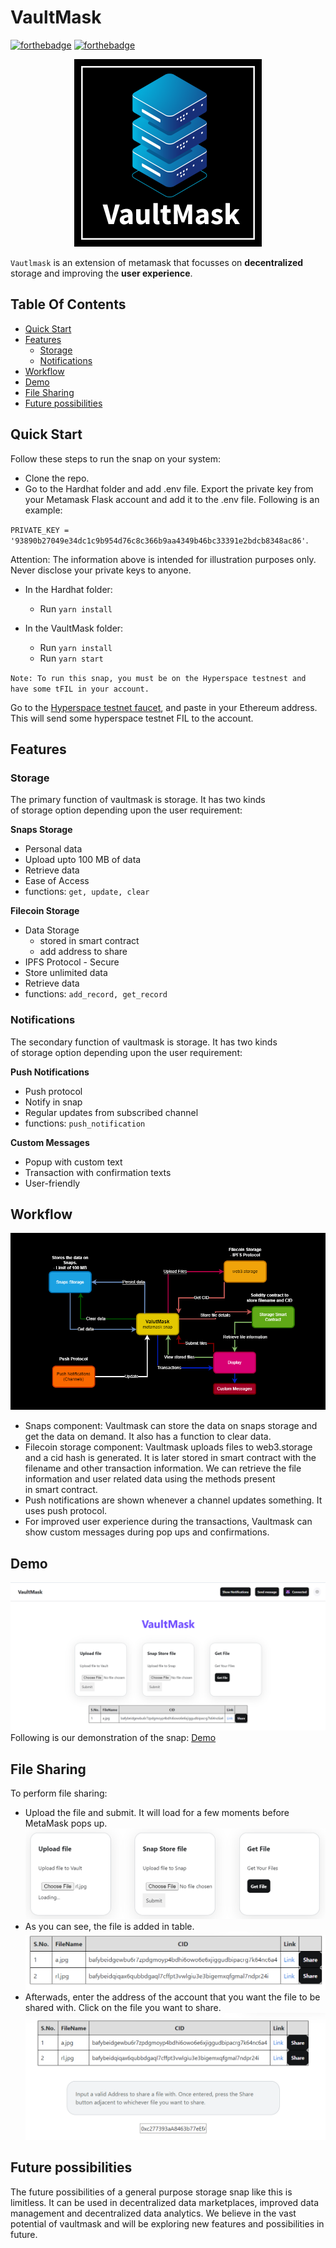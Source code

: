 # VaultMask

[![forthebadge](https://forthebadge.com/images/badges/made-with-javascript.svg)](https://forthebadge.com)
[![forthebadge](https://forthebadge.com/images/badges/built-with-love.svg)](https://forthebadge.com)

<p align="center">
    <img src="https://github.com/Blockchain-Web3-Group-IIT-Gandhinagar/VaultMask/blob/main/images/vaultmask_logo-01.png" alt="VaultMask Logo">
</p>

`Vautlmask` is an extension of metamask that focusses on **decentralized** storage and improving the **user experience**.

## Table Of Contents

- [Quick Start](#quick-start)
- [Features](#features)
  - [Storage](#storage)
  - [Notifications](#notifications)
- [Workflow](#workflow)
- [Demo](#demo)
- [File Sharing](#file-sharing)
- [Future possibilities](#future-possibilities)

## Quick Start

Follow these steps to run the snap on your system:

- Clone the repo.
- Go to the Hardhat folder and add .env file. Export the private key from your Metamask Flask account and add it to the .env file. Following is an example:

`PRIVATE_KEY = '93890b27049e34dc1c9b954d76c8c366b9aa4349b46bc33391e2bdcb8348ac86'`.

Attention: The information above is intended for illustration purposes only. Never disclose your private keys to anyone.

- In the Hardhat folder:

  - Run `yarn install`

- In the VaultMask folder:
  - Run `yarn install`
  - Run `yarn start`

`Note: To run this snap, you must be on the Hyperspace testnest and have some tFIL in your account.`

Go to the [Hyperspace testnet faucet](https://hyperspace.yoga/#faucet), and paste in your Ethereum address. This will send some hyperspace testnet FIL to the account.


## Features

### Storage

The primary function of vaultmask is storage. It has two kinds of storage option depending upon the user requirement:

**Snaps Storage**

- Personal data
- Upload upto 100 MB of data
- Retrieve data
- Ease of Access
- functions: `get, update, clear`

**Filecoin Storage**

- Data Storage
  - stored in smart contract
  - add address to share
- IPFS Protocol - Secure
- Store unlimited data
- Retrieve data
- functions: `add_record, get_record`

### Notifications

The secondary function of vaultmask is storage. It has two kinds of storage option depending upon the user requirement:

**Push Notifications**

- Push protocol
- Notify in snap
- Regular updates from subscribed channel
- functions: `push_notification`

**Custom Messages**

- Popup with custom text
- Transaction with confirmation texts
- User-friendly

## Workflow

![workflow](https://github.com/Blockchain-Web3-Group-IIT-Gandhinagar/VaultMask/blob/main/images/vautmask_flow.png)

- Snaps component: Vaultmask can store the data on snaps storage and get the data on demand. It also has a function to clear data.
- Filecoin storage component: Vaultmask uploads files to web3.storage and a cid hash is generated. It is later stored in smart contract with the filename and other transaction information. We can retrieve the file information and user related data using the methods present in smart contract.
- Push notifications are shown whenever a channel updates something. It uses push protocol.
- For improved user experience during the transactions, Vaultmask can show custom messages during pop ups and confirmations.

## Demo
![website](https://github.com/Blockchain-Web3-Group-IIT-Gandhinagar/VaultMask/blob/main/images/2.png)
Following is our demonstration of the snap:
[Demo](https://drive.google.com/file/d/1lIwFjRsEJBubV9La7xpzdfmTPpGEEZd2/view)

## File Sharing
To perform file sharing:
- Upload the file and submit. It will load for a few moments before MetaMask pops up.
![upload and submit](https://github.com/Blockchain-Web3-Group-IIT-Gandhinagar/VaultMask/blob/main/images/1.png)
- As you can see, the file is added in table.
![table](https://github.com/Blockchain-Web3-Group-IIT-Gandhinagar/VaultMask/blob/main/images/3.png)
- Afterwads, enter the address of the account that you want the file to be shared with. Click on the file you want to share.
![sharing](https://github.com/Blockchain-Web3-Group-IIT-Gandhinagar/VaultMask/blob/main/images/4.png)

## Future possibilities

The future possibilities of a general purpose storage snap like this is limitless. It can be used in decentralized data marketplaces, improved data management and decentralized data analytics. We believe in the vast potential of vaultmask and will be exploring new features and possibilities in future.

